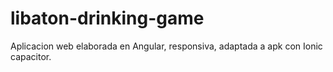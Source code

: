 # libaton-drinking-game
Aplicacion web elaborada en Angular, responsiva, adaptada a apk con Ionic capacitor. 
